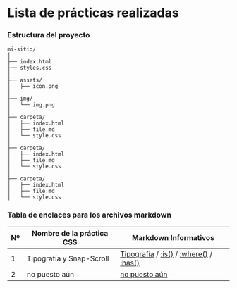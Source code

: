 # Lista de prácticas realizadas

### Estructura del proyecto

```pgsql
mi-sitio/
│
├── index.html
├── styles.css
│
├── assets/
│   ├── icon.png
│
├── img/
│   └── img.png
│
├── carpeta/
│   ├── index.html
│   ├── file.md
│   └── style.css
│
├── carpeta/
│   ├── index.html
│   ├── file.md
│   └── style.css
│
├── carpeta/
│   ├── index.html
│   ├── file.md
│   └── style.css
```

### Tabla de enclaces para los archivos markdown

| Nº | Nombre de la práctica CSS | Markdown Informativos |
| --- | --- | --- |
| 1 | Tipografía y Snap-Scroll | [Tipografía](Tipografía%20y%20Snap-Scroll/Tipografia.md) / [:is()](Tipografía%20y%20Snap-Scroll/is.md) / [:where()]() / [:has()](Tipografía%20y%20Snap-Scroll/has.md) |
| 2 | no puesto aún | [no puesto aún]() |
